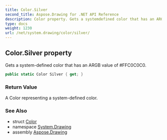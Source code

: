 ```yaml
---
title: Color.Silver
second_title: Aspose.Drawing for .NET API Reference
description: Color property. Gets a systemdefined color that has an ARGB value of FFC0C0C0
type: docs
weight: 1230
url: /net/system.drawing/color/silver/
---
```

## Color.Silver property

Gets a system-defined color that has an ARGB value of #FFC0C0C0.

```csharp
public static Color Silver { get; }
```

### Return Value

A Color representing a system-defined color.

### See Also

* struct [Color](../)
* namespace [System.Drawing](../../color/)
* assembly [Aspose.Drawing](../../../)


